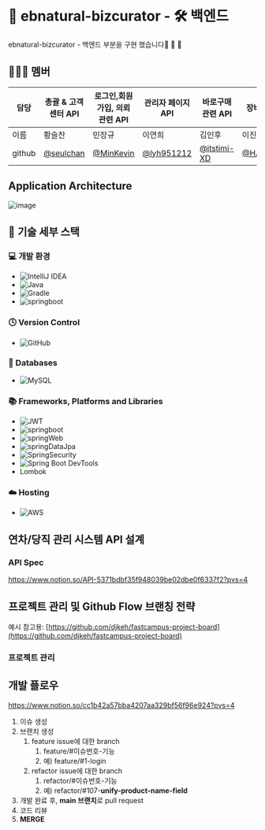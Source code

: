 # 🛒 ebnatural-bizcurator - 🛠️ 백엔드

ebnatural-bizcurator - 백엔드 부분을 구현 했습니다🎉 🎉 🎉


## 🧑🏻‍💻 멤버

| 담당 | 총괄 & 고객센터 API| 로그인,회원가입, 의뢰 관련 API | 관리자 페이지 API| 바로구매 관련 API| 장바구니 API |
| --- | --- | ----------- | ------ | ------ | ------ |
| 이름 | 황슬찬 |민장규 |이연희| 김인후 | 이진혁 |
|github| [@seulchan](https://github.com/seulchan)|[@MinKevin](https://github.com/MinKevin)|[@lyh951212](https://github.com/lyh951212)|[@itstimi-XD](https://github.com/itstimi-XD)| [@HARIBO033](https://github.com/HARIBO033)|


## Application Architecture

![image](https://github.com/growing-every-day/ebnatural-bizcurator-backend/assets/66657988/d221dbfe-187b-4370-81d1-a71520258334)


## 🧰 기술 세부 스택


### 💻 개발 환경

* ![IntelliJ IDEA](https://img.shields.io/badge/IntelliJIDEA-000000.svg?style=for-the-badge&logo=intellij-idea&logoColor=white)
* ![Java](https://img.shields.io/badge/java11-%23ED8B00.svg?style=for-the-badge&logo=java&logoColor=white)
* ![Gradle](https://img.shields.io/badge/Gradle7.6.1-02303A.svg?style=for-the-badge&logo=Gradle&logoColor=white)
* ![springboot](https://img.shields.io/badge/SpringBoot2.7.11-6DB33F?style=flat-square&logo=Spring&logoColor=white)


### 🕓 Version Control

* ![GitHub](https://img.shields.io/badge/github-%23121011.svg?style=for-the-badge&logo=github&logoColor=white)


### 💾 Databases

* ![MySQL](https://img.shields.io/badge/mysql-%2300f.svg?style=for-the-badge&logo=mysql&logoColor=white)


### 📚 Frameworks, Platforms and Libraries

* ![JWT](https://img.shields.io/badge/JWT-black?style=for-the-badge&logo=JSON%20web%20tokens)
* ![springboot](https://img.shields.io/badge/SpringBoot-6DB33F?style=flat-square&logo=Spring&logoColor=white)
* ![springWeb](https://img.shields.io/badge/SpringWeb-6DB33F?style=flat-square&logo=Spring&logoColor=white)
* ![springDataJpa](https://img.shields.io/badge/SpringDataJPA-6DB33F?style=flat-square&logo=Spring&logoColor=white)
* ![SpringSecurity](https://img.shields.io/badge/SpringSecurity-6DB33F?style=flat-square&logo=Spring&logoColor=white)
* ![Spring Boot DevTools](https://img.shields.io/badge/SpringBootDevTools-6DB33F?style=flat-square&logo=Spring&logoColor=white)
* Lombok

### ☁️ Hosting

* ![AWS](https://img.shields.io/badge/AWS-%23FF9900.svg?style=for-the-badge&logo=amazon-aws&logoColor=white)


## 연차/당직 관리 시스템 API 설계

### API Spec
https://www.notion.so/API-5371bdbf35f948039be02dbe0f6337f2?pvs=4

## 프로젝트 관리 및 Github Flow 브랜칭 전략

예시 참고용: [https://github.com/djkeh/fastcampus-project-board](https://github.com/djkeh/fastcampus-project-board)

### 프로젝트 관리

## 개발 플로우
https://www.notion.so/cc1b42a57bba4207aa329bf56f96e924?pvs=4

1. 이슈 생성
2. 브랜치 생성
    1. feature issue에 대한 branch
        1. feature/#이슈번호-기능
        2. 예) feature/#1-login
    2. refactor issue에 대한 branch 
        1. refactor/#이슈번호-기능
        2. 예) refactor/#107-**unify-product-name-field**
3. 개발 완료 후, **main 브랜치**로 pull request
4. 코드 리뷰
5. **MERGE**
